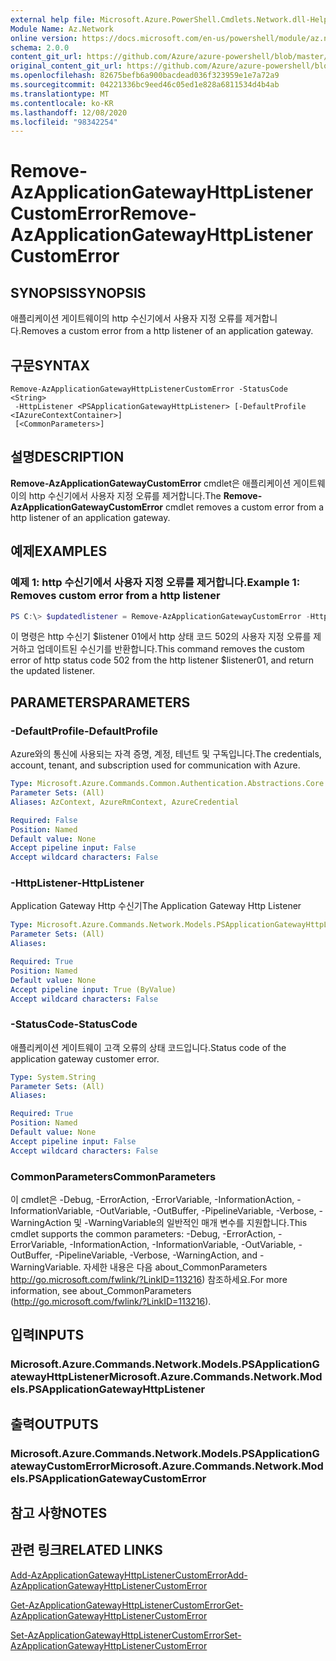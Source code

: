 ```yaml
---
external help file: Microsoft.Azure.PowerShell.Cmdlets.Network.dll-Help.xml
Module Name: Az.Network
online version: https://docs.microsoft.com/en-us/powershell/module/az.network/remove-azapplicationgatewayhttplistenercustomerror
schema: 2.0.0
content_git_url: https://github.com/Azure/azure-powershell/blob/master/src/Network/Network/help/Remove-AzApplicationGatewayHttpListenerCustomError.md
original_content_git_url: https://github.com/Azure/azure-powershell/blob/master/src/Network/Network/help/Remove-AzApplicationGatewayHttpListenerCustomError.md
ms.openlocfilehash: 82675befb6a900bacdead036f323959e1e7a72a9
ms.sourcegitcommit: 04221336bc9eed46c05ed1e828a6811534d4b4ab
ms.translationtype: MT
ms.contentlocale: ko-KR
ms.lasthandoff: 12/08/2020
ms.locfileid: "98342254"
---
```

# <span data-ttu-id="11ac6-101">Remove-AzApplicationGatewayHttpListenerCustomError</span><span class="sxs-lookup"><span data-stu-id="11ac6-101">Remove-AzApplicationGatewayHttpListenerCustomError</span></span>

## <span data-ttu-id="11ac6-102">SYNOPSIS</span><span class="sxs-lookup"><span data-stu-id="11ac6-102">SYNOPSIS</span></span>
<span data-ttu-id="11ac6-103">애플리케이션 게이트웨이의 http 수신기에서 사용자 지정 오류를 제거합니다.</span><span class="sxs-lookup"><span data-stu-id="11ac6-103">Removes a custom error from a http listener of an application gateway.</span></span>

## <span data-ttu-id="11ac6-104">구문</span><span class="sxs-lookup"><span data-stu-id="11ac6-104">SYNTAX</span></span>

```
Remove-AzApplicationGatewayHttpListenerCustomError -StatusCode <String>
 -HttpListener <PSApplicationGatewayHttpListener> [-DefaultProfile <IAzureContextContainer>]
 [<CommonParameters>]
```

## <span data-ttu-id="11ac6-105">설명</span><span class="sxs-lookup"><span data-stu-id="11ac6-105">DESCRIPTION</span></span>
<span data-ttu-id="11ac6-106">**Remove-AzApplicationGatewayCustomError** cmdlet은 애플리케이션 게이트웨이의 http 수신기에서 사용자 지정 오류를 제거합니다.</span><span class="sxs-lookup"><span data-stu-id="11ac6-106">The **Remove-AzApplicationGatewayCustomError** cmdlet removes a custom error from a http listener of an application gateway.</span></span>

## <span data-ttu-id="11ac6-107">예제</span><span class="sxs-lookup"><span data-stu-id="11ac6-107">EXAMPLES</span></span>

### <span data-ttu-id="11ac6-108">예제 1: http 수신기에서 사용자 지정 오류를 제거합니다.</span><span class="sxs-lookup"><span data-stu-id="11ac6-108">Example 1: Removes custom error from a http listener</span></span>
```powershell
PS C:\> $updatedlistener = Remove-AzApplicationGatewayCustomError -HttpListener $listener01 -StatusCode HttpStatus502
```

<span data-ttu-id="11ac6-109">이 명령은 http 수신기 $listener 01에서 http 상태 코드 502의 사용자 지정 오류를 제거하고 업데이트된 수신기를 반환합니다.</span><span class="sxs-lookup"><span data-stu-id="11ac6-109">This command removes the custom error of http status code 502 from the http listener $listener01, and return the updated listener.</span></span>

## <span data-ttu-id="11ac6-110">PARAMETERS</span><span class="sxs-lookup"><span data-stu-id="11ac6-110">PARAMETERS</span></span>

### <span data-ttu-id="11ac6-111">-DefaultProfile</span><span class="sxs-lookup"><span data-stu-id="11ac6-111">-DefaultProfile</span></span>
<span data-ttu-id="11ac6-112">Azure와의 통신에 사용되는 자격 증명, 계정, 테넌트 및 구독입니다.</span><span class="sxs-lookup"><span data-stu-id="11ac6-112">The credentials, account, tenant, and subscription used for communication with Azure.</span></span>

```yaml
Type: Microsoft.Azure.Commands.Common.Authentication.Abstractions.Core.IAzureContextContainer
Parameter Sets: (All)
Aliases: AzContext, AzureRmContext, AzureCredential

Required: False
Position: Named
Default value: None
Accept pipeline input: False
Accept wildcard characters: False
```

### <span data-ttu-id="11ac6-113">-HttpListener</span><span class="sxs-lookup"><span data-stu-id="11ac6-113">-HttpListener</span></span>
<span data-ttu-id="11ac6-114">Application Gateway Http 수신기</span><span class="sxs-lookup"><span data-stu-id="11ac6-114">The Application Gateway Http Listener</span></span>

```yaml
Type: Microsoft.Azure.Commands.Network.Models.PSApplicationGatewayHttpListener
Parameter Sets: (All)
Aliases:

Required: True
Position: Named
Default value: None
Accept pipeline input: True (ByValue)
Accept wildcard characters: False
```

### <span data-ttu-id="11ac6-115">-StatusCode</span><span class="sxs-lookup"><span data-stu-id="11ac6-115">-StatusCode</span></span>
<span data-ttu-id="11ac6-116">애플리케이션 게이트웨이 고객 오류의 상태 코드입니다.</span><span class="sxs-lookup"><span data-stu-id="11ac6-116">Status code of the application gateway customer error.</span></span>

```yaml
Type: System.String
Parameter Sets: (All)
Aliases:

Required: True
Position: Named
Default value: None
Accept pipeline input: False
Accept wildcard characters: False
```

### <span data-ttu-id="11ac6-117">CommonParameters</span><span class="sxs-lookup"><span data-stu-id="11ac6-117">CommonParameters</span></span>
<span data-ttu-id="11ac6-118">이 cmdlet은 -Debug, -ErrorAction, -ErrorVariable, -InformationAction, -InformationVariable, -OutVariable, -OutBuffer, -PipelineVariable, -Verbose, -WarningAction 및 -WarningVariable의 일반적인 매개 변수를 지원합니다.</span><span class="sxs-lookup"><span data-stu-id="11ac6-118">This cmdlet supports the common parameters: -Debug, -ErrorAction, -ErrorVariable, -InformationAction, -InformationVariable, -OutVariable, -OutBuffer, -PipelineVariable, -Verbose, -WarningAction, and -WarningVariable.</span></span> <span data-ttu-id="11ac6-119">자세한 내용은 다음 about_CommonParameters http://go.microsoft.com/fwlink/?LinkID=113216) 참조하세요.</span><span class="sxs-lookup"><span data-stu-id="11ac6-119">For more information, see about_CommonParameters (http://go.microsoft.com/fwlink/?LinkID=113216).</span></span>

## <span data-ttu-id="11ac6-120">입력</span><span class="sxs-lookup"><span data-stu-id="11ac6-120">INPUTS</span></span>

### <span data-ttu-id="11ac6-121">Microsoft.Azure.Commands.Network.Models.PSApplicationGatewayHttpListener</span><span class="sxs-lookup"><span data-stu-id="11ac6-121">Microsoft.Azure.Commands.Network.Models.PSApplicationGatewayHttpListener</span></span>

## <span data-ttu-id="11ac6-122">출력</span><span class="sxs-lookup"><span data-stu-id="11ac6-122">OUTPUTS</span></span>

### <span data-ttu-id="11ac6-123">Microsoft.Azure.Commands.Network.Models.PSApplicationGatewayCustomError</span><span class="sxs-lookup"><span data-stu-id="11ac6-123">Microsoft.Azure.Commands.Network.Models.PSApplicationGatewayCustomError</span></span>

## <span data-ttu-id="11ac6-124">참고 사항</span><span class="sxs-lookup"><span data-stu-id="11ac6-124">NOTES</span></span>

## <span data-ttu-id="11ac6-125">관련 링크</span><span class="sxs-lookup"><span data-stu-id="11ac6-125">RELATED LINKS</span></span>

[<span data-ttu-id="11ac6-126">Add-AzApplicationGatewayHttpListenerCustomError</span><span class="sxs-lookup"><span data-stu-id="11ac6-126">Add-AzApplicationGatewayHttpListenerCustomError</span></span>](./Add-AzApplicationGatewayHttpListenerCustomError.md)

[<span data-ttu-id="11ac6-127">Get-AzApplicationGatewayHttpListenerCustomError</span><span class="sxs-lookup"><span data-stu-id="11ac6-127">Get-AzApplicationGatewayHttpListenerCustomError</span></span>](./Get-AzApplicationGatewayHttpListenerCustomError.md)

[<span data-ttu-id="11ac6-128">Set-AzApplicationGatewayHttpListenerCustomError</span><span class="sxs-lookup"><span data-stu-id="11ac6-128">Set-AzApplicationGatewayHttpListenerCustomError</span></span>](./Set-AzApplicationGatewayHttpListenerCustomError.md)
